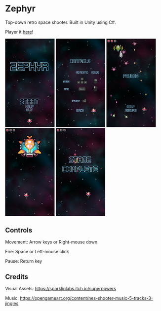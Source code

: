 # Zephyr

Top-down retro space shooter. Built in Unity using C#.

Player it [here](https://alexanderfengfeng.itch.io/zephyr)!

<img src="https://raw.githubusercontent.com/AlexanderFengFeng/Zephyr/master/Media/zephyr1.png" width="160"> <img src="https://raw.githubusercontent.com/AlexanderFengFeng/Zephyr/master/Media/zephyr2.png" width="160"> <img src="https://raw.githubusercontent.com/AlexanderFengFeng/Zephyr/master/Media/zephyr3.png" width="160"> <img src="https://raw.githubusercontent.com/AlexanderFengFeng/Zephyr/master/Media/zephyr4.png" width="160"> <img src="https://raw.githubusercontent.com/AlexanderFengFeng/Zephyr/master/Media/zephyr5.png" width="160">

## Controls

Movement: Arrow keys or Right-mouse down

Fire: Space or Left-mouse click

Pause: Return key

## Credits

Visual Assets: https://sparklinlabs.itch.io/superpowers

Music: https://opengameart.org/content/nes-shooter-music-5-tracks-3-jingles
